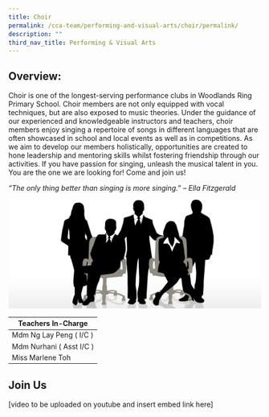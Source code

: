 ```yaml
---
title: Choir
permalink: /cca-team/performing-and-visual-arts/choir/permalink/
description: ""
third_nav_title: Performing & Visual Arts
---
```

Overview:
---------

Choir is one of the longest-serving performance clubs in Woodlands Ring Primary School. Choir members are not only equipped with vocal techniques, but are also exposed to music theories. Under the guidance of our experienced and knowledgeable instructors and teachers, choir members enjoy singing a repertoire of songs in different languages that are often showcased in school and local events as well as in competitions. As we aim to develop our members holistically, opportunities are created to hone leadership and mentoring skills whilst fostering friendship through our activities. If you have passion for singing, unleash the musical talent in you. You are the one we are looking for! Come and join us!

  

_“The only thing better than singing is more singing.” – Ella Fitzgerald_

![](/images/staff.jpg)

| Teachers In-Charge |
| --- |
| Mdm Ng Lay Peng ( I/C ) |
| Mdm Nurhani ( Asst I/C ) |
| Miss Marlene Toh |

Join Us
-------

[video to be uploaded on youtube and insert embed link here]